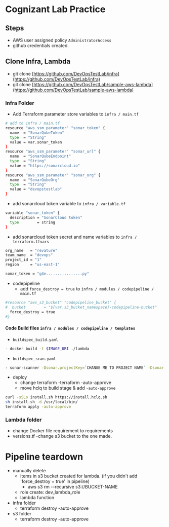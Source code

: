 # Cognizant Lab Practice

## Steps
- AWS user assigned policy `AdministratorAccess`
- github credentials created.

## Clone Infra, Lambda
- git clone [https://github.com/DevOpsTestLab/infra](https://github.com/DevOpsTestLab/infra)
- git clone [https://github.com/DevOpsTestLab/sample-aws-lambda](https://github.com/DevOpsTestLab/sample-aws-lambda)

### Infra Folder
- Add Terraform parameter store variables to `infra / main.tf`
```sh
# add to infra / main.tf
resource "aws_ssm_parameter" "sonar_token" {
  name  = "SonarQubeToken"
  type  = "String"
  value = var.sonar_token
}
resource "aws_ssm_parameter" "sonar_url" {
  name  = "SonarQubeEndpoint"
  type  = "String"
  value = "https://sonarcloud.io"
}
resource "aws_ssm_parameter" "sonar_org" {
  name  = "SonarQubeOrg"
  type  = "String"
  value = "devopstestlab"
}
```
- add sonarcloud token variable to `infra / variable.tf`
```sh
variable "sonar_token" {
  description = "SonarCloud token"
  type        = string
}
```
- add sonarcloud token secret and name variables to `infra / terraform.tfvars`
```sh
org_name   = "revature"
team_name  = "devops"
project_id = "1"
region     = "us-east-1"

sonar_token = "g4e................py"
```
- codepipeline
  - add `force_destroy = true` to `infra / modules / codepipeline / main.tf`
```sh
#resource "aws_s3_bucket" "codepipeline_bucket" {
#  bucket        = "${var.s3_bucket_namespace}-codepipeline-bucket"
  force_destroy = true
#}

```
#### Code Build files `infra / modules / codepipeline / templates`
- `buildspec_build.yaml`
```sh
- docker build -t $IMAGE_URI ./lambda
```

- `buildspec_scan.yaml`
```sh
- sonar-scanner -Dsonar.projectKey=`CHANGE ME TO PROJECT NAME` -Dsonar.sources=. -Dsonar.login=${SONARQUBE_TOKEN} -Dsonar.organization=${SONAR_ORG} -Dsonar.host.url=${SONARQUBE_ENDPOINT}
```

- deploy
  - change terraform -terraform -auto-approve
  - move hclq to build stage & add `-auto-approve`
```sh
curl -sSLo install.sh https://install.hclq.sh
sh install.sh -d /usr/local/bin/
terraform apply -auto-approve
```


### Lambda folder
- change Docker file requirement to requirements
- versions.tf  -change s3 bucket to the one made.


# Pipeline teardown
- manually delete
  - items in s3 bucket created for lambda. (if you didn't add 'force_destroy = true' in pipeline)
    - aws s3 rm --recursive s3://BUCKET-NAME
  - role create: dev_lambda_role
  - lambda function
- infra folder
  - terraform destroy -auto-approve
- s3 folder
  - terraform destroy -auto-approve